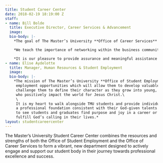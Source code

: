 ```yaml
---
title: Student Career Center
date: 2018-02-19 18:19:00 Z
staff:
- name: Bill Bolde
  title: Executive Director, Career Services & Advancement
  image: 
  bio-body: |-
    *The goal of The Master’s University **Office of Career Services** is to empower students to become dynamic agents of their own professional preparation and career outcomes. We want to help students with the formation of their career plans, which starts with helping them to identify their passions, their competencies, and their aptitudes.*

    *We teach the importance of networking within the business community and take an interactive approach in teaching professionalism in the workplace through one-on-one counseling and workshops. Additionally, we stress the importance that our students master what it requires to customize resumes and write noticeable cover letters, so that they may put their best foot forward in interviews.*

    *It is our pleasure to provide assurance and meaningful assistance to our students here at The Master’s University, and to help propel them into amazing opportunities for future success!*
- name: Elise Aydelotte
  title: Manager, Human Resources & Student Employment
  image: 
  bio-body: |-
    *The mission of The Master’s University **Office of Student Employment** is to direct students to \
     employment opportunities which will allow them to develop valuable workplace skills, and \
     challenge them to define their character as they grow into young, Christian professionals \
     who positively impact the world for Jesus Christ.\
     \
     It is my heart to walk alongside TMU students and provide individualized guidance as they build \
     a professional foundation consistent with their God-given talents. It is one of our greatest joys\
     to see students and graduates find purpose and joy in a career or life position through which they\
     fulfill God’s calling in their lives.*
layout: studentcareercenter
---
```


The Master’s University Student Career Center combines the resources and strengths of both the Office of Student Employment and the Office of Career Services to form a vibrant, new department designed to actively engage and support our student body in their journey towards professional excellence and success.